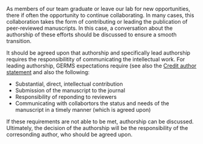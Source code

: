 
As members of our team graduate or leave our lab for new opportunities, there if often the opportunity to continue collaborating.  In many cases, this collaboration takes the form of contributing or leading the publication of peer-reviewed manuscripts.  In this case, a conversation about the authorship of these efforts should be discussed to ensure a smooth transition. 

It should be agreed upon that authorship and specifically lead authorship requires the responsibilitity of communicating the intellectual work.  For leading authorship, GERMS expectations require (see also the [Credit author statement](https://www.elsevier.com/authors/policies-and-guidelines/credit-author-statement) and also the following:

* Substantial, direct, intellectual contribution
* Submission of the manuscript to the journal
* Responsibility of reponding to reviewers
* Communicating with collabortors the status and needs of the manuscript in a timely manner (which is agreed upon)

If these requirements are not able to be met, authorship can be discussed.  Ultimately, the decision of the authorship will be the responsibility of the corresonding author, who should be agreed upon.

